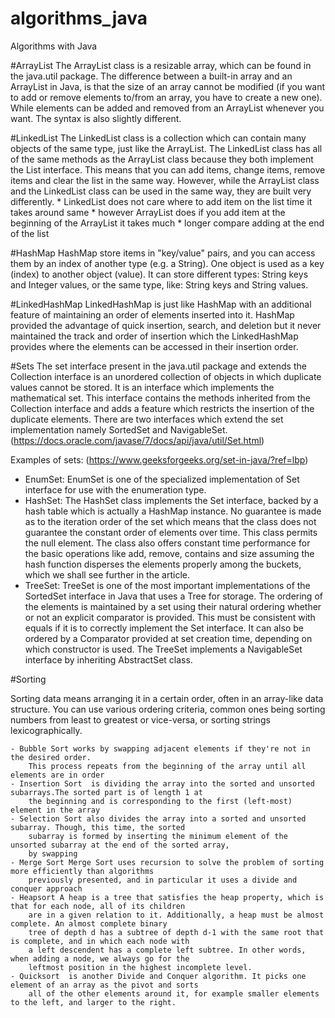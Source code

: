 # algorithms_java
Algorithms with Java

#ArrayList
The ArrayList class is a resizable array, which can be found in the java.util package.
The difference between a built-in array and an ArrayList in Java, is that the size of an array cannot be modified
(if you want to add or remove elements to/from an array, you have to create a new one). 
While elements can be added and removed from an ArrayList whenever you want. The syntax is also slightly different.

#LinkedList
The LinkedList class is a collection which can contain many objects of the same type, just like the ArrayList.
The LinkedList class has all of the same methods as the ArrayList class because they both implement the List interface. 
This means that you can add items, change items, remove items and clear the list in the same way.
However, while the ArrayList class and the LinkedList class can be used in the same way, they are built very differently.
     * LinkedList does not care where to add item on the list time it takes around same
     * however ArrayList does if you add item at the beginning of the ArrayList it takes much
     * longer compare adding at the end of the list
     
#HashMap
HashMap store items in "key/value" pairs, and you can access them by an index of another type (e.g. a String).
One object is used as a key (index) to another object (value). It can store different types: String keys and Integer 
values, or the same type, like: String keys and String values.

#LinkedHashMap
LinkedHashMap is just like HashMap with an additional feature of maintaining an order of elements inserted into it. 
HashMap provided the advantage of quick insertion, search, and deletion but it never maintained the track and order of 
insertion which the LinkedHashMap provides where the elements can be accessed in their insertion order.

#Sets
The set interface present in the java.util package and extends the Collection interface is an unordered collection 
of objects in which duplicate values cannot be stored. It is an interface which implements the mathematical set. 
This interface contains the methods inherited from the Collection interface and adds a feature 
which restricts the insertion of the duplicate elements.
There are two interfaces which extend the set implementation namely SortedSet and NavigableSet.
(https://docs.oracle.com/javase/7/docs/api/java/util/Set.html)

Examples of sets: (https://www.geeksforgeeks.org/set-in-java/?ref=lbp)
- EnumSet: EnumSet is one of the specialized implementation of Set interface for use with the enumeration type.
- HashSet: The HashSet class implements the Set interface, backed by a hash table which is actually a HashMap instance. 
No guarantee is made as to the iteration order of the set which means that the class does not guarantee the constant 
order of elements over time. This class permits the null element. The class also offers constant time performance 
for the basic operations like add, remove, contains and size assuming the hash function disperses the elements 
properly among the buckets, which we shall see further in the article.
- TreeSet: TreeSet is one of the most important implementations of the SortedSet interface in Java that uses 
a Tree for storage. The ordering of the elements is maintained by a set using their natural ordering whether 
or not an explicit comparator is provided. This must be consistent with equals if it is to correctly implement 
the Set interface. It can also be ordered by a Comparator provided at set creation time, depending on which 
constructor is used. The TreeSet implements a NavigableSet interface by inheriting AbstractSet class.

#Sorting

Sorting data means arranging it in a certain order, often in an array-like data structure. 
You can use various ordering criteria, common ones being sorting numbers from least to greatest or vice-versa, 
or sorting strings lexicographically.

    - Bubble Sort works by swapping adjacent elements if they're not in the desired order. 
        This process repeats from the beginning of the array until all elements are in order
    - Insertion Sort  is dividing the array into the sorted and unsorted subarrays.The sorted part is of length 1 at 
        the beginning and is corresponding to the first (left-most) element in the array
    - Selection Sort also divides the array into a sorted and unsorted subarray. Though, this time, the sorted 
        subarray is formed by inserting the minimum element of the unsorted subarray at the end of the sorted array, 
        by swapping
    - Merge Sort Merge Sort uses recursion to solve the problem of sorting more efficiently than algorithms 
        previously presented, and in particular it uses a divide and conquer approach
    - Heapsort A heap is a tree that satisfies the heap property, which is that for each node, all of its children 
        are in a given relation to it. Additionally, a heap must be almost complete. An almost complete binary 
        tree of depth d has a subtree of depth d-1 with the same root that is complete, and in which each node with 
        a left descendent has a complete left subtree. In other words, when adding a node, we always go for the 
        leftmost position in the highest incomplete level.
    - Quicksort  is another Divide and Conquer algorithm. It picks one element of an array as the pivot and sorts 
        all of the other elements around it, for example smaller elements to the left, and larger to the right.




